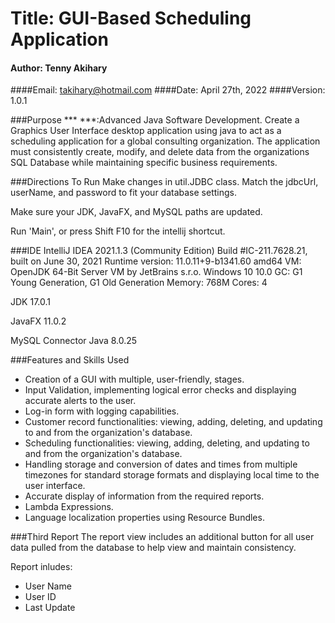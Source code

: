 # Title: GUI-Based Scheduling Application
#### Author: Tenny Akihary
####Email: takihary@hotmail.com
####Date: April 27th, 2022
####Version: 1.0.1

###Purpose
*** ***:Advanced Java Software Development. Create a Graphics User Interface desktop application using java 
to act as a scheduling application for a global consulting organization. The application must consistently create, 
modify, and delete data from the organizations SQL Database while maintaining specific business requirements.

###Directions To Run
Make changes in util.JDBC class. Match the jdbcUrl, userName, and password to fit your database settings.

Make sure your JDK, JavaFX, and MySQL paths are updated.

Run 'Main', or press Shift F10 for the intellij shortcut.

###IDE
IntelliJ IDEA 2021.1.3 (Community Edition)
Build #IC-211.7628.21, built on June 30, 2021
Runtime version: 11.0.11+9-b1341.60 amd64
VM: OpenJDK 64-Bit Server VM by JetBrains s.r.o.
Windows 10 10.0
GC: G1 Young Generation, G1 Old Generation
Memory: 768M
Cores: 4

JDK 17.0.1

JavaFX 11.0.2

MySQL Connector Java 8.0.25

###Features and Skills Used
- Creation of a GUI with multiple, user-friendly, stages.
- Input Validation, implementing logical error checks and displaying accurate alerts to the user.
- Log-in form with logging capabilities.
- Customer record functionalities: viewing, adding, deleting, and updating to and from the organization's database.
- Scheduling functionalities: viewing, adding, deleting, and updating to and from the organization's database.
- Handling storage and conversion of dates and times from multiple timezones for standard storage formats and displaying 
local time to the user interface.
- Accurate display of information from the required reports.
- Lambda Expressions.
- Language localization properties using Resource Bundles.

###Third Report
The report view includes an additional button for all user data pulled from the database to help view and maintain 
consistency. 

Report inludes:
- User Name
- User ID
- Last Update

